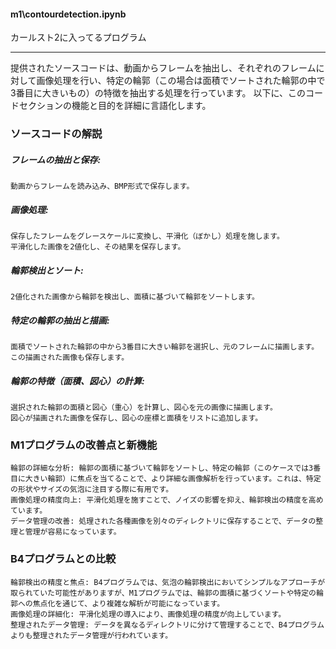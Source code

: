 #### m1\contourdetection.ipynb
カールスト2に入ってるプログラム

--------------------------------------------------------

提供されたソースコードは、動画からフレームを抽出し、それぞれのフレームに対して画像処理を行い、特定の輪郭（この場合は面積でソートされた輪郭の中で3番目に大きいもの）の特徴を抽出する処理を行っています。
以下に、このコードセクションの機能と目的を詳細に言語化します。

### ソースコードの解説
##### フレームの抽出と保存: 
    動画からフレームを読み込み、BMP形式で保存します。
##### 画像処理:
    保存したフレームをグレースケールに変換し、平滑化（ぼかし）処理を施します。
    平滑化した画像を2値化し、その結果を保存します。
##### 輪郭検出とソート:
    2値化された画像から輪郭を検出し、面積に基づいて輪郭をソートします。
##### 特定の輪郭の抽出と描画:
    面積でソートされた輪郭の中から3番目に大きい輪郭を選択し、元のフレームに描画します。この描画された画像も保存します。
##### 輪郭の特徴（面積、図心）の計算:
    選択された輪郭の面積と図心（重心）を計算し、図心を元の画像に描画します。
    図心が描画された画像を保存し、図心の座標と面積をリストに追加します。

### M1プログラムの改善点と新機能
    輪郭の詳細な分析: 輪郭の面積に基づいて輪郭をソートし、特定の輪郭（このケースでは3番目に大きい輪郭）に焦点を当てることで、より詳細な画像解析を行っています。これは、特定の形状やサイズの気泡に注目する際に有用です。
    画像処理の精度向上: 平滑化処理を施すことで、ノイズの影響を抑え、輪郭検出の精度を高めています。
    データ管理の改善: 処理された各種画像を別々のディレクトリに保存することで、データの整理と管理が容易になっています。

### B4プログラムとの比較
    輪郭検出の精度と焦点: B4プログラムでは、気泡の輪郭検出においてシンプルなアプローチが取られていた可能性がありますが、M1プログラムでは、輪郭の面積に基づくソートや特定の輪郭への焦点化を通じて、より複雑な解析が可能になっています。
    画像処理の詳細化: 平滑化処理の導入により、画像処理の精度が向上しています。
    整理されたデータ管理: データを異なるディレクトリに分けて管理することで、B4プログラムよりも整理されたデータ管理が行われています。